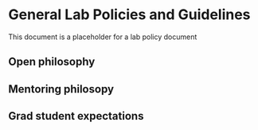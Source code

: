# General Lab Policies and Guidelines
This document is a placeholder for a lab policy document
## Open philosophy
## Mentoring philosopy    
## Grad student expectations
